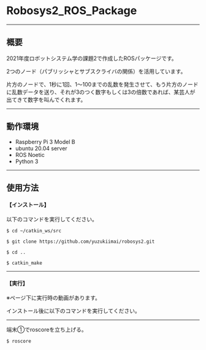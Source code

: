 # Robosys2_ROS_Package
___

## 概要

2021年度ロボットシステム学の課題2で作成したROSパッケージです。

2つのノード（パブリッシャとサブスクライバの関係）を活用しています。

片方のノードで、1秒に1回、1～100までの乱数を発生させて、もう片方のノードに乱数データを送り、それが3のつく数字もしくは3の倍数であれば、某芸人が出てきて数字を叫んでくれます。

___

## 動作環境

- Raspberry Pi 3 Model B
- ubuntu 20.04 server
- ROS Noetic
- Python 3

___

## 使用方法

#### 【インストール】

以下のコマンドを実行してください。

``` 
$ cd ~/catkin_ws/src

$ git clone https://github.com/yuzukiimai/robosys2.git 

$ cd ..

$ catkin_make
```
___

#### 【実行】

※ページ下に実行時の動画があります。

インストール後に以下のコマンドを実行してください。

___

端末①でroscoreを立ち上げる。

```
$ roscore
```
